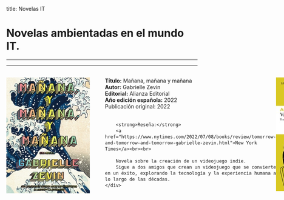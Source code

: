 title: Novelas IT

# Novelas ambientadas en el mundo IT.

---

---
<br>
<div style="display: flex; align-items: flex-start;">
    <img src="img/manana.jpg" alt="Texto alternativo" style="margin-right: 40px; width: 220px;"/>
    <div>
        <strong>Título:</strong> Mañana, mañana y mañana<br>
        <strong>Autor:</strong> Gabrielle Zevin<br>
        <strong>Editorial:</strong> Alianza Editorial<br>
        <strong>Año edición española:</strong> 2022<br>
        Publicación original: 2022<br><br>
                
        <strong>Reseña:</strong>
		<a href="https://www.nytimes.com/2022/07/08/books/review/tomorrow-and-tomorrow-and-tomorrow-gabrielle-zevin.html">New York Times</a><br><br>
        
        Novela sobre la creación de un videojuego indie.
        Sigue a dos amigos que crean un videojuego que se convierte en un éxito, explorando la tecnología y la experiencia humana a lo largo de las décadas.
    </div>
</div>
<br>

---

---

<br>
<div style="display: flex; align-items: flex-start;">
    <img src="img/valle.jpg" alt="Texto alternativo" style="margin-right: 40px; width: 220px;"/>
    <div>
        <strong>Título:</strong> Valle inquietante<br>
        <strong>Autor:</strong> Anna Wiener<br>
        <strong>Editorial:</strong> Libros del Asteroide<br>
        <strong>Año edición española:</strong> 2020<br>
        Publicación original: 2020<br><br>
        
		<strong>Reseña:</strong>
		<a href="https://www.nytimes.com/2020/01/03/books/review/uncanny-valley-anna-wiener.html">New York Times</a><br><br>

        En 2013, con veinticinco años, Anna Wiener decide mudarse a San Francisco y fichar por una novedosa compañía de análisis de datos. 
        En el efervescente micromundo de Silicon Valley se codeará con jóvenes y entusiastas emprendedores 
        inmersos en una febril carrera hacia la innovación, la riqueza y el poder. 
    </div>
</div>
<br>

---

---

<br>
<div style="display: flex; align-items: flex-start;">
    <img src="img/elcirculo.jpg" alt="Texto alternativo" style="margin-right: 40px; width: 220px;"/>
    <div>
        <strong>Título:</strong> El círculo<br>
        <strong>Autor:</strong> Dave Eggers<br>
        <strong>Editorial:</strong> Random House<br>
        <strong>Año edición española:</strong> 2014<br>
        Publicación original: 2013<br><br>
        
		<strong>Reseña: </strong>
		<a href="https://www.theguardian.com/books/2013/oct/09/circle-dave-eggers-review">The Guardian</a><br><br>

Mae Holland es contratada para trabajar en el Círculo, la empresa de internet más influyente del mundo.
A medida que Mae se adentra en la compañía, se va revelando una amenaza de un régimen totalitarista 
basado en la tecnología y la constante conectividad.
Novela de suspense sobre la invasión de la privacidad en la era de las redes sociales.
    </div>
</div>
<br>

---

---

<br>
<div style="display: flex; align-items: flex-start;">
    <img src="img/readme.jpg" alt="Texto alternativo" style="margin-right: 40px; width: 220px;"/>
    <div>
        <strong>Título:</strong> Reamde O el mundo a velocidad de vídeojuego<br>
        <strong>Autor:</strong> Neal Stephenson<br>
        <strong>Editorial:</strong> Ediciones B<br>
        <strong>Año edición española:</strong> 2012<br>
        Publicación original: 2011<br><br>

		<strong>Reseña:</strong>
		<a href="https://www.theguardian.com/books/2011/oct/07/reamde-neal-stephenson-miller-review">The Guardian</a><br><br>
       
Una novela tecno-thriller que involucra a jóvenes emprendedores en el mundo de los videojuegos online y la economía virtual.
    </div>
</div>
<br>

---

---

<br>
<div style="display: flex; align-items: flex-start;">
    <img src="img/jpod.jpg" alt="Texto alternativo" style="margin-right: 40px; width: 220px;"/>
    <div>
        <strong>Título:</strong> JPod<br>
        <strong>Autor:</strong> Douglas Coupland<br>
        <strong>Editorial:</strong> Quinteto<br>
        <strong>Año edición española:</strong> 2010<br>
        Publicación original: 2006<br><br>
        
		<strong>Reseña:</strong>
		<a href="https://www.theguardian.com/books/2006/may/21/fiction.douglascoupland">The Guardian</a><br>
		<strong>Reseña:</strong>
		<a href="https://www.latimes.com/archives/la-xpm-2006-may-06-et-book6-story.html">Los Angeles Times</a><br><br>

Ethan Jarlewski y sus cinco compañeros de trabajo conforman el jPOD, 
un grupo de programadores de videojuegos sometido a las directrices absurdas de una multinacional. 
Incapaces de rebelarse y limitados por el lenguaje logico y matematico de los ordenadores, 
sacrifican sus vidas privadas por el trabajo.
    </div>
</div>
<br>

---

---

<br>
<div style="display: flex; align-items: flex-start;">
    <img src="img/microsiervos.jpg" alt="Texto alternativo" style="margin-right: 40px; width: 220px;"/>
    <div>
        <strong>Título:</strong> Microsiervos<br>
        <strong>Autor:</strong> Douglas Coupland<br>
        <strong>Editorial:</strong> Ediciones B<br>
        <strong>Año edición española:</strong> 1996<br>
        Publicación original: 1995<br><br>
        
Una novela que narra la vida cotidiana de un grupo de jóvenes programadores en Microsoft durante los años 90, 
capturando la cultura de las startups tecnológicas.
    </div>
</div>
<br>

---

---

